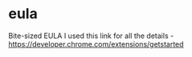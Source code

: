 # eula
Bite-sized EULA
I used this link for all the details - https://developer.chrome.com/extensions/getstarted
